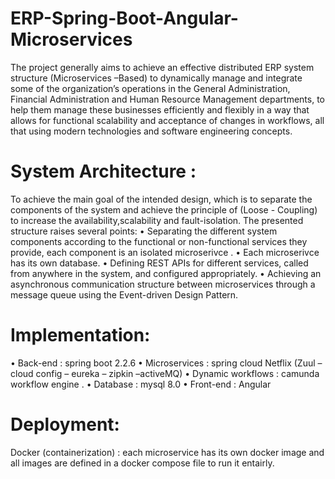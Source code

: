 # ERP-Spring-Boot-Angular-Microservices

The project generally aims to achieve an effective distributed ERP system structure (Microservices –Based) to dynamically manage and integrate some of the organization’s operations in the General Administration, Financial Administration and Human Resource Management departments, to help them manage these businesses efficiently and flexibly in a way that allows for functional scalability and acceptance of changes in workflows, all that using modern technologies and software engineering concepts.

# System Architecture  : 
To achieve the main goal of the intended design, which is to separate the components of the system and achieve the principle of (Loose - Coupling) to increase the availability,scalability and fault-isolation. The presented structure raises several points:
•	Separating the different system components according to the functional or non-functional services they provide, each component is an isolated microserivce .
•	Each microserivce has its own database.
•	Defining REST APIs for different services, called from anywhere in the system, and configured appropriately.
•	Achieving an asynchronous communication structure between microservices through a message queue using the Event-driven Design Pattern. 

# Implementation: 
•	Back-end : spring boot 2.2.6 
•	Microservices : spring cloud Netflix (Zuul – cloud config – eureka – zipkin –activeMQ)
•	Dynamic workflows : camunda workflow engine .
•	Database : mysql 8.0
•	Front-end : Angular 

# Deployment: 
Docker (containerization)  : each microservice has its own docker image and all images are defined in a docker compose file to run it entairly.

